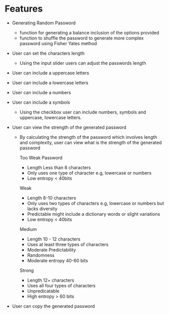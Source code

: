 # Features

- Generating Random Password
  - function for generating a balance inclusion of the options provided
  - function to shuffle the password to generate more complex password using Fisher Yates method

- User can set the characters length
    - Using the input slider users can adjust the passwords length

- User can include a uppercase letters
- User can include a lowercase letters
- User can include a numbers
- User can include a symbols
    - Using the checkbox user can include numbers, symbols and uppercase, lowercase letters.

- User can view the strength of the generated password
    - By calculating the strength of the password which involves length and complexity, user can view what is the strength of the generated password

      Too Weak Password
        - Length Less than 8 characters
        - Only uses one type of character
          e.g, lowercase or numbers
        - Low entropy < 40bits
      
      Weak
        - Length 8-10 characters
        - Only uses two types of characters
             e.g, lowercase or numbers
             but lacks diversity
        - Predictable might include a dictionary words or slight variations
        - Low entropy < 40bits
      
      Medium
        - Length  10 - 12 characters
        - Uses at least three types of characters
        - Moderate Predictability
        - Randomness
        - Moderate entropy 40-60 bits

      Strong
        - Length 12+ characters
        - Uses all four types of characters
        - Unpredicatable
        - High entropy > 60 bits

- User can copy the generated password


